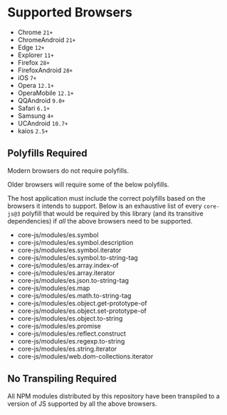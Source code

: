 # Supported Browsers

- Chrome `21+`
- ChromeAndroid `21+`
- Edge `12+`
- Explorer `11+`
- Firefox `28+`
- FirefoxAndroid `28+`
- iOS `7+`
- Opera `12.1+`
- OperaMobile `12.1+`
- QQAndroid `9.0+`
- Safari `6.1+`
- Samsung `4+`
- UCAndroid `10.7+`
- kaios `2.5+`

## Polyfills Required

Modern browsers do not require polyfills.

Older browsers will require some of the below polyfills.

The host application must include the correct polyfills based on the browsers it intends to support. Below is an exhaustive list of every `core-js@3` polyfill that would be required by this library (and its transitive dependencies) if _all_ the above browsers need to be supported.

- core-js/modules/es.symbol
- core-js/modules/es.symbol.description
- core-js/modules/es.symbol.iterator
- core-js/modules/es.symbol.to-string-tag
- core-js/modules/es.array.index-of
- core-js/modules/es.array.iterator
- core-js/modules/es.json.to-string-tag
- core-js/modules/es.map
- core-js/modules/es.math.to-string-tag
- core-js/modules/es.object.get-prototype-of
- core-js/modules/es.object.set-prototype-of
- core-js/modules/es.object.to-string
- core-js/modules/es.promise
- core-js/modules/es.reflect.construct
- core-js/modules/es.regexp.to-string
- core-js/modules/es.string.iterator
- core-js/modules/web.dom-collections.iterator

## No Transpiling Required

All NPM modules distributed by this repository have been transpiled to a version of JS supported by all the above browsers.
